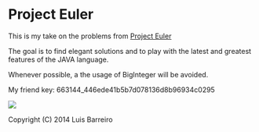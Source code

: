 # Project Euler

This is my take on the problems from [Project Euler](http://projecteuler.net)

The goal is to find elegant solutions and to play with the latest and greatest features of the JAVA language.

Whenever possible, a the usage of BigInteger will be avoided.

My friend key: 663144_446ede41b5b7d078136d8b96934c0295 

![](https://projecteuler.net/profile/whatdog.png)

Copyright (C) 2014 Luis Barreiro
